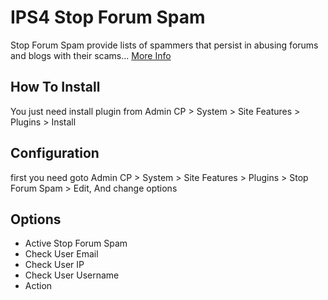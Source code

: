 # IPS4 Stop Forum Spam

Stop Forum Spam provide lists of spammers that persist in abusing forums and blogs with their scams... [More Info](http://stopforumspam.com/)

## How To Install

You just need install plugin from Admin CP > System > Site Features > Plugins > Install

## Configuration

first you need goto Admin CP > System > Site Features > Plugins > Stop Forum Spam > Edit,
And change options

## Options

* Active Stop Forum Spam
* Check User Email
* Check User IP
* Check User Username
* Action
